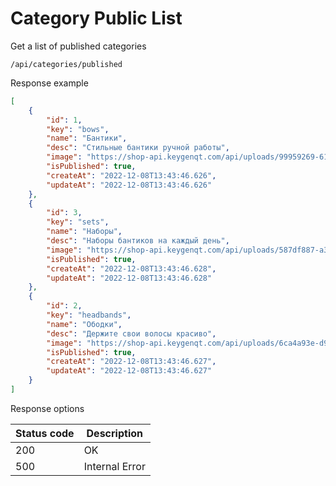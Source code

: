 Category Public List
===================

Get a list of published categories

```shell title="Method <span class='color-method'>GET</span>"
/api/categories/published
```

Response example

```json title="Response <span class='color-200'>200</span>"
[
    {
        "id": 1,
        "key": "bows",
        "name": "Бантики",
        "desc": "Стильные бантики ручной работы",
        "image": "https://shop-api.keygenqt.com/api/uploads/99959269-6122-47f9-a383-00f5e6c5b657.png",
        "isPublished": true,
        "createAt": "2022-12-08T13:43:46.626",
        "updateAt": "2022-12-08T13:43:46.626"
    },
    {
        "id": 3,
        "key": "sets",
        "name": "Наборы",
        "desc": "Наборы бантиков на каждый день",
        "image": "https://shop-api.keygenqt.com/api/uploads/587df887-a377-43f9-8ff0-b2c2521d41dc.png",
        "isPublished": true,
        "createAt": "2022-12-08T13:43:46.628",
        "updateAt": "2022-12-08T13:43:46.628"
    },
    {
        "id": 2,
        "key": "headbands",
        "name": "Ободки",
        "desc": "Держите свои волосы красиво",
        "image": "https://shop-api.keygenqt.com/api/uploads/6ca4a93e-d928-4408-ae24-b70fd5db3dd5.png",
        "isPublished": true,
        "createAt": "2022-12-08T13:43:46.627",
        "updateAt": "2022-12-08T13:43:46.627"
    }
]
```

Response options

| Status code                          | Description    |
|--------------------------------------|----------------|
| <span class='color-200'>200</span>   | OK             |
| <span class='color-error'>500</span> | Internal Error |